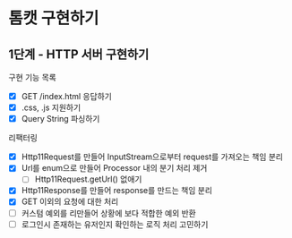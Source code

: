 # 톰캣 구현하기

## 1단계 - HTTP 서버 구현하기

구현 기능 목록

- [x] GET /index.html 응답하기
- [x] .css, .js 지원하기
- [x] Query String 파싱하기

리팩터링

- [x] Http11Request를 만들어 InputStream으로부터 request를 가져오는 책임 분리
- [x] Url를 enum으로 만들어 Processor 내의 분기 처리 제거
  - [ ] Http11Request.getUrl() 없애기
- [x] Http11Response를 만들어 response를 만드는 책임 분리
- [x] GET 이외의 요청에 대한 처리
- [ ] 커스텀 예외를 리만들어 상황에 보다 적합한 예외 반환
- [ ] 로그인시 존재하는 유저인지 확인하는 로직 처리 고민하기
